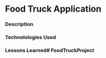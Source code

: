 # Food Truck Application

### Description






### Technolologies Used



### Lessons Learned# FoodTruckProject
